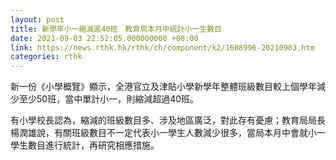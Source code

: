 ```yaml
---
layout: post
title: 新學年小一縮減逾40班　教育局本月中統計小一生數目
date: 2021-09-03 22:52:05.000000000 +08:00
link: https://news.rthk.hk/rthk/ch/component/k2/1608996-20210903.htm
categories: rthk
---
```


新一份《小學概覽》顯示，全港官立及津貼小學新學年整體班級數目較上個學年減少至少50班，當中單計小一，則縮減超過40班。

有小學校長認為，縮減的班級數目多、涉及地區廣泛，對此存有憂慮；教育局局長楊潤雄說，有關班級數目不一定代表小一學生人數減少很多，當局本月中會就小一學生數目進行統計，再研究相應措施。
